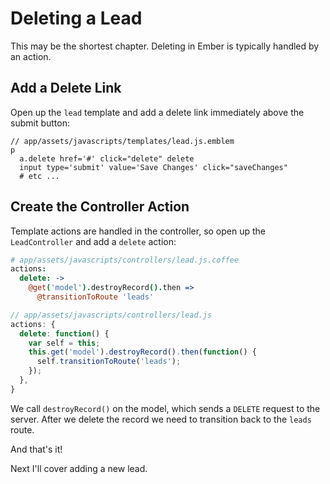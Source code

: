 # Deleting a Lead

This may be the shortest chapter. Deleting in Ember is typically handled by an action.

## Add a Delete Link

Open up the `lead` template and add a delete link immediately above the submit button:

```
// app/assets/javascripts/templates/lead.js.emblem
p
  a.delete href='#' click="delete" delete
  input type='submit' value='Save Changes' click="saveChanges"
  # etc ...
```

## Create the Controller Action

Template actions are handled in the controller, so open up the `LeadController` and add a `delete` action:

```coffee
# app/assets/javascripts/controllers/lead.js.coffee
actions:
  delete: ->
    @get('model').destroyRecord().then =>
      @transitionToRoute 'leads'
```
```javascript
// app/assets/javascripts/controllers/lead.js
actions: {
  delete: function() {
    var self = this;
    this.get('model').destroyRecord().then(function() {
      self.transitionToRoute('leads');
    });
  },
}
```

We call `destroyRecord()` on the model, which sends a `DELETE` request to the server. After we delete the record we need to transition back to the `leads` route.

And that's it!

Next I'll cover adding a new lead.
